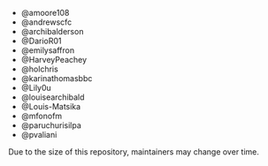 * @amoore108
* @andrewscfc
* @archibalderson
* @DarioR01
* @emilysaffron
* @HarveyPeachey
* @holchris
* @karinathomasbbc
* @Lily0u
* @louisearchibald
* @Louis-Matsika
* @mfonofm
* @paruchurisilpa
* @pvaliani

Due to the size of this repository, maintainers may change over time.
